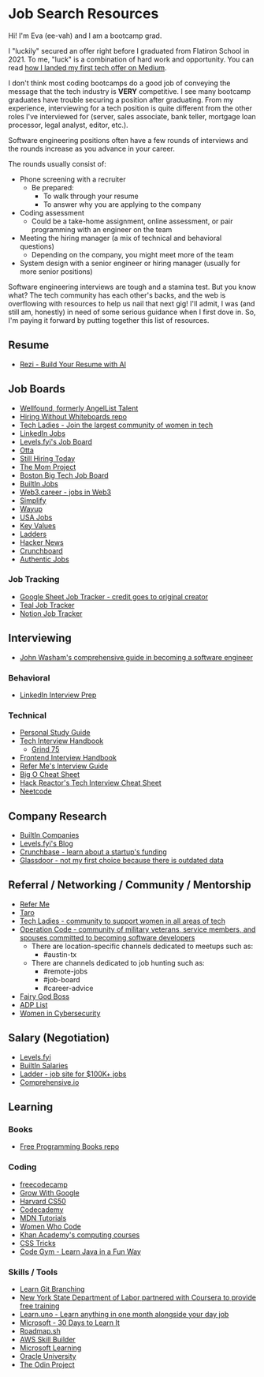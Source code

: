 # Job Search Resources

Hi! I'm Eva (ee-vah) and I am a bootcamp grad.

I "luckily" secured an offer right before I graduated from Flatiron School in 2021. To me, "luck" is a combination of hard work and opportunity. You can read [how I landed my first tech offer on Medium](https://medium.datadriveninvestor.com/how-i-landed-my-offer-tips-for-bootcamp-students-675a6d8096e9).

I don't think most coding bootcamps do a good job of conveying the message that the tech industry is **VERY** competitive. I see many bootcamp graduates have trouble securing a position after graduating. From my experience, interviewing for a tech position is quite different from the other roles I've interviewed for (server, sales associate, bank teller, mortgage loan processor, legal analyst, editor, etc.). 

Software engineering positions often have a few rounds of interviews and the rounds increase as you advance in your career. 

The rounds usually consist of:
- Phone screening with a recruiter
  - Be prepared:
    - To walk through your resume
    - To answer why you are applying to the company
- Coding assessment
  - Could be a take-home assignment, online assessment, or pair programming with an engineer on the team
- Meeting the hiring manager (a mix of technical and behavioral questions)
  - Depending on the company, you might meet more of the team
- System design with a senior engineer or hiring manager (usually for more senior positions)

Software engineering interviews are tough and a stamina test. But you know what? The tech community has each other's backs, and the web is overflowing with resources to help us nail that next gig! I'll admit, I was (and still am, honestly) in need of some serious guidance when I first dove in. So, I'm paying it forward by putting together this list of resources. 

## Resume
- [Rezi - Build Your Resume with AI](https://www.rezi.ai/)
  
## Job Boards
- [Wellfound, formerly AngelList Talent](https://wellfound.com/)
- [Hiring Without Whiteboards repo](https://github.com/poteto/hiring-without-whiteboards)
- [Tech Ladies - Join the largest community of women in tech](https://www.hiretechladies.com/join)
- [LinkedIn Jobs](https://www.linkedin.com/jobs/)
- [Levels.fyi's Job Board](https://www.levels.fyi/jobs)
- [Otta](https://otta.com/)
- [Still Hiring Today](https://stillhiring.today/)
- [The Mom Project](https://themomproject.com/join)
- [Boston Big Tech Job Board](https://mgmtboston.com/boston-tech-big-board/)
- [BuiltIn Jobs](https://builtin.com/jobs)
- [Web3.career - jobs in Web3](https://web3.career/)
- [Simplify](https://simplify.jobs/)
- [Wayup](https://www.wayup.com/)
- [USA Jobs](https://www.usajobs.gov/Search/Results?show=mco&hp=public&p=1)
- [Key Values](https://www.keyvalues.com/)
- [Ladders](https://www.theladders.com/jobs/search-jobs?)
- [Hacker News](https://news.ycombinator.com/jobs?)
- [Crunchboard](https://www.crunchboard.com/jobs?)
- [Authentic Jobs](https://authenticjobs.com/)

### Job Tracking
- [Google Sheet Job Tracker - credit goes to original creator](https://docs.google.com/spreadsheets/d/1hDxRLV9XT7quVhelbhqMvn8PcaQDF2fJzfljHEvqBQ4/edit?usp=sharing)
- [Teal Job Tracker](https://www.tealhq.com/tools/job-tracker)
- [Notion Job Tracker](https://www.notion.so/templates/job-hunt-tracker)

## Interviewing
- [John Washam's comprehensive guide in becoming a software engineer](https://github.com/jwasham/coding-interview-university)

### Behavioral
- [LinkedIn Interview Prep](https://www.linkedin.com/interview-prep/assessments/urn:li:fsd_assessment:(1,a)/question/urn:li:fsd_assessmentQuestion:(10011,aq11)/)

### Technical
- [Personal Study Guide](https://github.com/yizheng1709/InterviewPrep)
- [Tech Interview Handbook](https://www.techinterviewhandbook.org/software-engineering-interview-guide/)
  - [Grind 75](https://www.techinterviewhandbook.org/grind75)
- [Frontend Interview Handbook](https://www.frontendinterviewhandbook.com/)
- [Refer Me's Interview Guide](https://resources.refer.me/)
- [Big O Cheat Sheet](https://www.bigocheatsheet.com/)
- [Hack Reactor's Tech Interview Cheat Sheet](https://github.com/hackreactor/Tech-Interview-Cheat-Sheet)
- [Neetcode](https://neetcode.io/)

## Company Research
- [BuiltIn Companies](https://builtin.com/companies)
- [Levels.fyi's Blog](https://www.levels.fyi/blog/)
- [Crunchbase - learn about a startup's funding](https://www.crunchbase.com/)
- [Glassdoor - not my first choice because there is outdated data](https://www.glassdoor.com/)

## Referral / Networking / Community / Mentorship
- [Refer Me](https://www.refer.me/)
- [Taro](https://www.jointaro.com/)
- [Tech Ladies - community to support women in all areas of tech](https://www.hiretechladies.com/community)
- [Operation Code - community of military veterans, service members, and spouses committed to becoming software developers](https://operationcode.org/)
  - There are location-specific channels dedicated to meetups such as:
    - #austin-tx 
  - There are channels dedicated to job hunting such as:
    - #remote-jobs
    - #job-board
    - #career-advice
- [Fairy God Boss](https://fairygodboss.com/)
- [ADP List](https://adplist.org/)
- [Women in Cybersecurity](https://www.wicys.org/initiatives/mentorship-1/)

## Salary (Negotiation)
- [Levels.fyi](https://www.levels.fyi)
- [BuiltIn Salaries](https://builtin.com/salaries)
- [Ladder - job site for $100K+ jobs](https://www.theladders.com/)
- [Comprehensive.io](https://www.comprehensive.io/)

## Learning

### Books
- [Free Programming Books repo](https://github.com/EbookFoundation/free-programming-books)

### Coding
- [freecodecamp](https://www.freecodecamp.org/)
- [Grow With Google](https://grow.google/certificates/#?modal_active=none)
- [Harvard CS50](https://cs50.harvard.edu/x/2023/)
- [Codecademy](https://www.codecademy.com)
- [MDN Tutorials](https://developer.mozilla.org/en-US/docs/Web/Tutorials)
- [Women Who Code](https://members.womenwhocode.com/resources/)
- [Khan Academy's computing courses](https://www.khanacademy.org/computing)
- [CSS Tricks](https://css-tricks.com/)
- [Code Gym - Learn Java in a Fun Way](https://codegym.cc/)
  
### Skills / Tools
- [Learn Git Branching](https://learngitbranching.js.org/?locale=en_US)
- [New York State Department of Labor partnered with Coursera to provide free training](https://dol.ny.gov/online-learning-coursera)
- [Learn.uno - Learn anything in one month alongside your day job](https://learn.uno/learning/)
- [Microsoft - 30 Days to Learn It](https://developer.microsoft.com/en-us/offers/30-days-to-learn-it)
- [Roadmap.sh](https://roadmap.sh/)
- [AWS Skill Builder](https://skillbuilder.aws/)
- [Microsoft Learning](https://learn.microsoft.com/en-us/training/browse/?products=azure%2Csql-server%2Cwindows-server)
- [Oracle University](https://mylearn.oracle.com/ou/home)
- [The Odin Project](https://www.theodinproject.com/)
